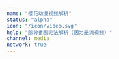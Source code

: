```yaml
---
name: "樱花动漫视频解析"
status: "alpha"
icon: "/icon/video.svg"
help: "部分番剧无法解析（因为是流视频）"
channel: media
network: true
---
```

